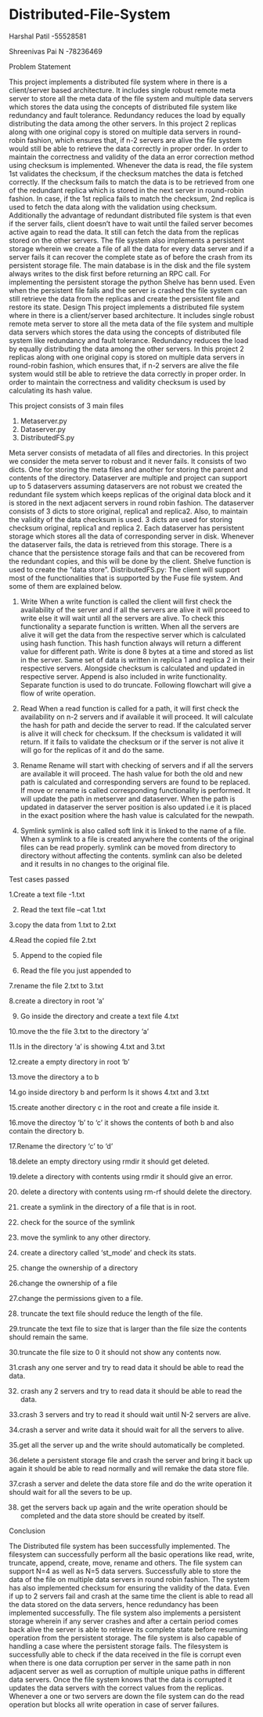 # Distributed-File-System

Harshal Patil -55528581                                   

Shreenivas Pai N -78236469



Problem Statement

This project implements a distributed file system where in there is a client/server based architecture. It includes single robust remote meta server to store all the meta data of the file system and multiple data servers which stores the data using the concepts of distributed file system like redundancy and fault tolerance. Redundancy reduces the load by equally distributing the data among the other servers. In this project 2 replicas along with one original copy is stored on multiple data servers in round-robin fashion, which ensures that, if n-2 servers are alive the file system would still be able to retrieve the data correctly in proper order. In order to maintain the correctness and validity of the data an error correction method using checksum is implemented. Whenever the data is read, the file system 1st validates the checksum, if the checksum matches the data is fetched correctly. If the checksum fails to match the data is to be retrieved from one of the redundant replica which is stored in the next server in round-robin fashion. In case, if the 1st replica fails to match the checksum, 2nd replica is used to fetch the data along with the validation using checksum. Additionally the advantage of redundant distributed file system is that even if the server fails, client doesn’t have to wait until the failed server becomes active again to read the data. It still can fetch the data from the replicas stored on the other servers. The file system also implements a persistent storage wherein we create a file of all the data for every data server and if a server fails it can recover the complete state as of before the crash from its persistent storage file. The main database is in the disk and the file system always writes to the disk first before returning an RPC call. For implementing the persistent storage the python Shelve has benn used. Even when the persistent file fails and the server is crashed the file system can still retrieve the data from the replicas and create the persistent file and restore its state.
Design
This project implements a distributed file system where in there is a client/server based architecture. It includes single robust remote meta server to
store all the meta data of the file system and multiple data servers which stores the data using the concepts of distributed file system like redundancy and fault tolerance. Redundancy reduces the load by equally distributing the data among the other servers. In this project 2 replicas along with one original copy is stored on multiple data servers in round-robin fashion, which ensures that, if n-2 servers are alive the file system would still be able to retrieve the data correctly in proper order. In order to maintain the correctness and validity checksum is used by calculating its hash value.

This project consists of 3 main files

1. Metaserver.py
2. Dataserver.py
3. DistributedFS.py

Meta server consists of metadata of all files and directories. In this project we consider the meta server to robust and it never fails. It consists of two dicts. One for storing the meta files and another for storing the parent and contents of the directory.
Dataserver are multiple and project can support up to 5 dataservers assuming dataservers are not robust we created the redundant file system which keeps replicas of the original data block and it is stored in the next adjacent servers in round robin fashion. The dataserver consists of 3 dicts to store original, replica1 and replica2. Also, to maintain the validity of the data checksum is used. 3 dicts are used for storing checksum original, replica1 and replica 2. Each dataserver has persistent storage which stores all the data of corresponding server in disk. Whenever the dataserver fails, the data is retrieved from this storage. There is a chance that the persistence storage fails and that can be recovered from the redundant copies, and this will be done by the client. Shelve function is used to create the “data store”.
DistributedFS.py:
The client will support most of the functionalities that is supported by the Fuse file system. And some of them are explained below.

1. Write
When a write function is called the client will first check the availability of the server and if all the servers are alive it will proceed to write else it will wait until all the servers are alive. To check this functionality a separate function is written. When all the servers are alive it will get the
data from the respective server which is calculated using hash function. This hash function always will return a different value for different path. Write is done 8 bytes at a time and stored as list in the server. Same set of data is written in replica 1 and replica 2 in their respective servers. Alongside checksum is calculated and updated in respective server. Append is also included in write functionality. Separate function is used to do truncate. Following flowchart will give a flow of write operation.

2. Read
When a read function is called for a path, it will first check the availability on n-2 servers and if available it will proceed. It will calculate the hash for path and decide the server to read. If the calculated server is alive it will check for checksum. If the checksum is validated it will return. If it fails to validate the checksum or if the server is not alive it will go for the replicas of it and do the same.
3. Rename
Rename will start with checking of servers and if all the servers are available it will proceed. The hash value for both the old and new path is calculated and corresponding servers are found to be replaced. If move or rename is called corresponding functionality is performed. It will update the path in metserver and dataserver. When the path is updated in dataserver the server position is also updated i.e it is placed in the exact position where the hash value is calculated for the newpath.
4. Symlink symlink is also called soft link it is linked to the name of a file. When a symlink to a file is created anywhere the contents of the original files can be read properly. symlink can be moved from directory to directory without affecting the contents. symlink can also be deleted and it results in no changes to the original file.

Test cases passed 

1.Create a text file -1.txt 

2. Read the text file –cat 1.txt 

3.copy the data from 1.txt to 2.txt 

4.Read the copied file 2.txt 

5. Append to the copied file 

6. Read the file you just appended to 

7.rename the file 2.txt to 3.txt 

8.create a directory in root ‘a’ 

9. Go inside the directory and create a text file 4.txt 

10.move the the file 3.txt to the directory ‘a’ 

11.ls in the directory ‘a’ is showing 4.txt and 3.txt 

12.create a empty directory in root ‘b’ 

13.move the directory a to b 

14.go inside directory b and perform ls it shows 4.txt and 3.txt 

15.create another directory c in the root and create a file inside it. 

16.move the directoy ‘b’ to ‘c’ it shows the contents of both b and also contain the directory b. 

17.Rename the directory ‘c’ to ‘d’ 

18.delete an empty directory using rmdir it should get deleted. 

19.delete a directory with contents using rmdir it should give an error. 

20. delete a directory with contents using rm-rf should delete the directory.

21. create a symlink in the directory of a file that is in root. 

22. check for the source of the symlink 

23. move the symlink to any other directory. 

24. create a directory called ‘st_mode’ and check its stats. 

25. change the ownership of a directory 

26.change the ownership of a file 

27.change the permissions given to a file. 

28. truncate the text file should reduce the length of the file. 

29.truncate the text file to size that is larger than the file size the contents should remain the same. 

30.truncate the file size to 0 it should not show any contents now. 

31.crash any one server and try to read data it should be able to read the data. 

32. crash any 2 servers and try to read data it should be able to read the data. 

33.crash 3 servers and try to read it should wait until N-2 servers are alive. 

34.crash a server and write data it should wait for all the servers to alive. 

35.get all the server up and the write should automatically be completed. 

36.delete a persistent storage file and crash the server and bring it back up again it should be able to read normally and will remake the data store file. 

37.crash a server and delete the data store file and do the write operation it should wait for all the severs to be up. 

38. get the servers back up again and the write operation should be completed and the data store should be created by itself.

Conclusion

The Distributed file system has been successfully implemented. The filesystem can successfully perform all the basic operations like read, write, truncate, append, create, move, rename and others. The file system can support N=4 as well as N=5 data servers. Successfully able to store the data of the file on multiple data servers in round robin fashion. The system has also implemented checksum for ensuring the validity of the data. Even if up to 2 servers fail and crash at the same time the client is able to read all the data stored on the data servers, hence redundancy has been implemented successfully. The file system also implements a persistent storage wherein if any server crashes and after a certain period comes back alive the server is able to retrieve its complete state before resuming operation from the persistent storage. The file system is also capable of handling a case where the persistent storage fails. The filesystem is successfully able to check if the data received in the file is corrupt even when there is one data corruption per server in the same path in non adjacent server as well as corruption of multiple unique paths in different data servers. Once the file system knows that the data is corrupted it updates the data servers with the correct values from the replicas. Whenever a one or two servers are down the file system can do the read operation but blocks all write operation in case of server failures.

